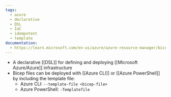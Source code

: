 ```yaml
---
tags:
  - azure
  - declarative
  - DSL
  - IaC
  - idempotent
  - template
documentation:
  - https://learn.microsoft.com/en-us/azure/azure-resource-manager/bicep/
---
```

- A declarative [[DSL]] for defining and deploying [[Microsoft Azure/Azure]] infrastructure
- Bicep files can be deployed with [[Azure CLI]] or [[Azure PowerShell]] by including the template file:
	- Azure CLI: `--template-file <bicep-file>`
	- Azure PowerShell: `-Templatefile`